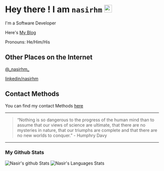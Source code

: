 # Hey there ! I am `nasirhm` <img src="https://media.giphy.com/media/hvRJCLFzcasrR4ia7z/giphy.gif" width="25px">

I'm a Software Developer

Here's [My Blog](https://nasirhm.github.io/posts/)

Pronouns: He/Him/His

## Other Places on the Internet
[@\_nasirhm_](https://twitter.com/_nasirhm_)

[linkedin/nasirhm](https://www.linkedin.com/in/nasirhm)

## Contact Methods

You can find my contact Methods [here](https://nasirhm.github.io/contact/)

---

> “Nothing is so dangerous to the progress of the human mind than to assume that our views of science are ultimate, that there are no mysteries in nature, that our triumphs are complete and that there are no new worlds to conquer.”
> \- Humphry Davy

---

### My Github Stats
![Nasir's github Stats](https://github-readme-stats.vercel.app/api?username=nasirhm&theme=material-palenight)
![Nasir's Languages Stats](https://github-readme-stats.vercel.app/api/top-langs/?username=nasirhm&theme=material-palenight&hide_langs_below=1&layout=compact)

<!--
**nasirhm/nasirhm** is a ✨ _special_ ✨ repository because its `README.md` (this file) appears on your GitHub profile.

Here are some ideas to get you started:

- 🔭 I’m currently working on ...
- 🌱 I’m currently learning ...
- 👯 I’m looking to collaborate on ...
- 🤔 I’m looking for help with ...
- 💬 Ask me about ...
- 📫 How to reach me: ...
- 😄 Pronouns: ...
- ⚡ Fun fact: ...
-->
